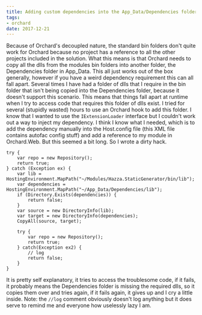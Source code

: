 ```yaml
---
title: Adding custom dependencies into the App_Data/Dependencies folder in Orchard CMS
tags:
- orchard
date: 2017-12-21
---
```

Because of Orchard's decoupled nature, the standard bin folders don't quite work for Orchard because no project has a reference to all the other projects included in the solution. What this means is that Orchard needs to copy all the dlls from the modules bin folders into another folder, the Dependencies folder in App_Data. This all just works out of the box generally, however if you have a weird dependency requirement this can all fall apart. Several times I have had a folder of dlls that I require in the bin folder that isn't being copied into the Dependencies folder, because it doesn't support this scenario. This means that things fall apart at runtime when I try to access code that requires this folder of dlls exist. I tried for several (stupidly wasted) hours to use an Orchard hook to add this folder. I know that I wanted to use the `IExtensionLoader` interface but I couldn't work out a way to inject my dependency. I think I know what I needed, which is to add the dependency manually into the Host.config file (this XML file contains autofac config stuff) and add a reference to my module in Orchard.Web. But this seemed a bit long. So I wrote a dirty hack.

	try {
		var repo = new Repository();
		return true;
	} catch (Exception ex) {
		var lib = HostingEnvironment.MapPath("~/Modules/Hazza.StaticGenerator/bin/lib");
		var dependencies = HostingEnvironment.MapPath("~/App_Data/Dependencies/lib");
		if (Directory.Exists(dependencies)) {
			return false;
		}
		var source = new DirectoryInfo(lib);
		var target = new DirectoryInfo(dependencies);
		CopyAll(source, target);

		try {
			var repo = new Repository();
			return true;
		} catch(Exception ex2) {
			// log
			return false;
		}
	}    

It is pretty self explanatory, it tries to access the troublesome code, if it fails, it probably means the Dependencies folder is missing the required dlls, so it copies them over and tries again, if it fails again, it gives up and I cry a little inside. Note: the `//log` comment obviously doesn't log anything but it does serve to remind me and everyone how uselessly lazy I am.